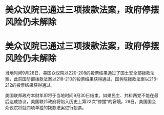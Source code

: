# 美众议院已通过三项拨款法案，政府停摆风险仍未解除

# 美众议院已通过三项拨款法案，政府停摆风险仍未解除

当地时间9月28日，美国众议院以220-208的投票结果通过了国土安全部拨款法案，此前国防部拨款法案以218-210的投票结果获得通过，国务院拨款法案以216-212的投票结果获得通过。

美国联邦政府本财年即将于当地时间9月30日结束。如果民主、共和两党不能在最后达成协议，美国联邦政府将陷入历史上第22次“停摆”的窘境。28日，美国国会众议院将就四项单独的拨款法案进行投票。

